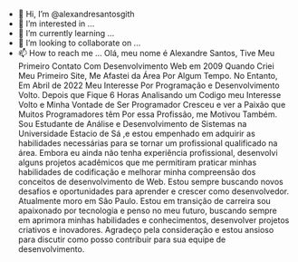 - 👋 Hi, I’m @alexandresantosgith
- 👀 I’m interested in ...
- 🌱 I’m currently learning ...
- 💞️ I’m looking to collaborate on ...
- 📫 How to reach me ...
Olá, meu nome é Alexandre Santos, Tive Meu Primeiro Contato Com Desenvolvimento Web em 2009 Quando Criei Meu Primeiro Site, Me Afastei da Área Por Algum Tempo. No Entanto, Em Abril de 2022 Meu Interesse Por Programação e Desenvolvimento Volto. Depois que Fique 6 Horas Analisando um Codigo meu Interesse Volto e Minha Vontade de Ser Programador Cresceu e ver a Paixão que Muitos Programadores têm Por essa Profissão, me Motivou Também. Sou Estudante de Análise e Desenvolvimento de Sistemas na Universidade Estacio de Sá ,e estou empenhado em adquirir as habilidades necessárias para se tornar um profissional qualificado na área. Embora eu ainda não tenha experiência profissional, desenvolvi alguns projetos acadêmicos que me permitiram praticar minhas habilidades de codificação e melhorar minha compreensão dos conceitos de desenvolvimento de Web. Estou sempre buscando novos desafios e oportunidades para aprender e crescer como desenvolvedor. Atualmente moro em São Paulo. Estou em transição de carreira sou apaixonado por tecnologia e penso no meu futuro, buscando sempre em aprimora minhas habilidades e conhecimentos, desenvolver projetos criativos e inovadores. Agradeço pela consideração e estou ansioso para discutir como posso contribuir para sua equipe de desenvolvimento.
<!---
alexandresantosgith/alexandresantosgith is a ✨ special ✨ repository because its `README.md` (this file) appears on your GitHub profile.
You can click the Preview link to take a look at your changes.
--->
